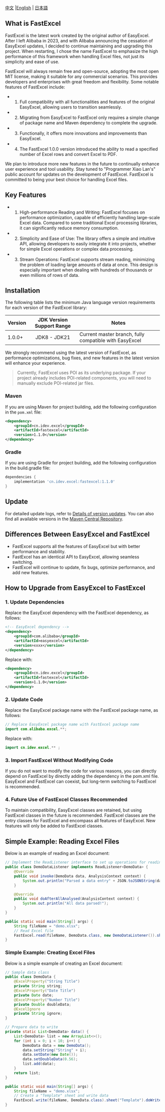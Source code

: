 [中文](README.md) |[English](README_EN.md) | [日本語](README_JP.md)

## What is FastExcel

FastExcel is the latest work created by the original author of EasyExcel. After I left Alibaba in 2023, and with Alibaba announcing the cessation of EasyExcel updates, I decided to continue maintaining and upgrading this project. When restarting, I chose the name FastExcel to emphasize the high performance of this framework when handling Excel files, not just its simplicity and ease of use.

FastExcel will always remain free and open-source, adopting the most open MIT license, making it suitable for any commercial scenarios. This provides developers and enterprises with great freedom and flexibility. Some notable features of FastExcel include:

- 1. Full compatibility with all functionalities and features of the original EasyExcel, allowing users to transition seamlessly.
- 2. Migrating from EasyExcel to FastExcel only requires a simple change of package name and Maven dependency to complete the upgrade.
- 3. Functionally, it offers more innovations and improvements than EasyExcel.
- 4. The FastExcel 1.0.0 version introduced the ability to read a specified number of Excel rows and convert Excel to PDF.

We plan to introduce more new features in the future to continually enhance user experience and tool usability. Stay tuned to "Programmer Xiao Lan's" public account for updates on the development of FastExcel. FastExcel is committed to being your best choice for handling Excel files.

## Key Features

- 1. High-performance Reading and Writing: FastExcel focuses on performance optimization, capable of efficiently handling large-scale Excel data. Compared to some traditional Excel processing libraries, it can significantly reduce memory consumption.
- 2. Simplicity and Ease of Use: The library offers a simple and intuitive API, allowing developers to easily integrate it into projects, whether for simple Excel operations or complex data processing.
- 3. Stream Operations: FastExcel supports stream reading, minimizing the problem of loading large amounts of data at once. This design is especially important when dealing with hundreds of thousands or even millions of rows of data.

## Installation

The following table lists the minimum Java language version requirements for each version of the FastExcel library:

| Version | JDK Version Support Range | Notes                          |
|---------|:-------------------------:|--------------------------------|
| 1.0.0+  | JDK8 - JDK21              | Current master branch, fully compatible with EasyExcel |

We strongly recommend using the latest version of FastExcel, as performance optimizations, bug fixes, and new features in the latest version will enhance your experience.

> Currently, FastExcel uses POI as its underlying package. If your project already includes POI-related components, you will need to manually exclude POI-related jar files.

### Maven
If you are using Maven for project building, add the following configuration in the `pom.xml` file:
```xml
<dependency>
    <groupId>cn.idev.excel</groupId>
    <artifactId>fastexcel</artifactId>
    <version>1.1.0</version>
</dependency>
```
### Gradle
If you are using Gradle for project building, add the following configuration in the build.gradle file:

```gradle
dependencies {
    implementation 'cn.idev.excel:fastexcel:1.1.0'
}
```
## Update
For detailed update logs, refer to [Details of version updates](update.md). You can also find all available versions in the [Maven Central Repository](https://mvnrepository.com/artifact/cn.idev.excel/fastexcel).

## Differences Between EasyExcel and FastExcel
- FastExcel supports all the features of EasyExcel but with better performance and stability.
- FastExcel has an identical API to EasyExcel, allowing seamless switching.
- FastExcel will continue to update, fix bugs, optimize performance, and add new features.
## How to Upgrade from EasyExcel to FastExcel

### 1. Update Dependencies
Replace the EasyExcel dependency with the FastExcel dependency, as follows:

```xml
<!-- EasyExcel dependency -->
<dependency>
    <groupId>com.alibaba</groupId>
    <artifactId>easyexcel</artifactId>
    <version>xxxx</version>
</dependency>
```
Replace with:
```xml
<dependency>
    <groupId>cn.idev.excel</groupId>
    <artifactId>fastexcel</artifactId>
    <version>1.1.0</version>
</dependency>
```
### 2. Update Code
Replace the EasyExcel package name with the FastExcel package name, as follows:
```java
// Replace EasyExcel package name with FastExcel package name
import com.alibaba.excel.**;
```

Replace with:

```java
import cn.idev.excel.** ;
```

### 3. Import FastExcel Without Modifying Code
If you do not want to modify the code for various reasons, you can directly depend on FastExcel by directly adding the dependency in the pom.xml file. EasyExcel and FastExcel can coexist, but long-term switching to FastExcel is recommended.

### 4. Future Use of FastExcel Classes Recommended
To maintain compatibility, EasyExcel classes are retained, but using FastExcel classes in the future is recommended. FastExcel classes are the entry classes for FastExcel and encompass all features of EasyExcel. New features will only be added to FastExcel classes.

## Simple Example: Reading Excel Files
Below is an example of reading an Excel document:
```java
// Implement the ReadListener interface to set up operations for reading data
public class DemoDataListener implements ReadListener<DemoData> {
    @Override
    public void invoke(DemoData data, AnalysisContext context) {
        System.out.println("Parsed a data entry" + JSON.toJSONString(data));
    }

    @Override
    public void doAfterAllAnalysed(AnalysisContext context) {
        System.out.println("All data parsed!");
    }
}

public static void main(String[] args) {
    String fileName = "demo.xlsx";
    // Read Excel file
    FastExcel.read(fileName, DemoData.class, new DemoDataListener()).sheet().doRead();
}
```

### Simple Example: Creating Excel Files
Below is a simple example of creating an Excel document:
```java
// Sample data class
public class DemoData {
    @ExcelProperty("String Title")
    private String string;
    @ExcelProperty("Date Title")
    private Date date;
    @ExcelProperty("Number Title")
    private Double doubleData;
    @ExcelIgnore
    private String ignore;
}

// Prepare data to write
private static List<DemoData> data() {
    List<DemoData> list = new ArrayList<>();
    for (int i = 0; i < 10; i++) {
        DemoData data = new DemoData();
        data.setString("String" + i);
        data.setDate(new Date());
        data.setDoubleData(0.56);
        list.add(data);
    }
    return list;
}

public static void main(String[] args) {
    String fileName = "demo.xlsx";
    // Create a "Template" sheet and write data
    FastExcel.write(fileName, DemoData.class).sheet("Template").doWrite(data());
}
```

